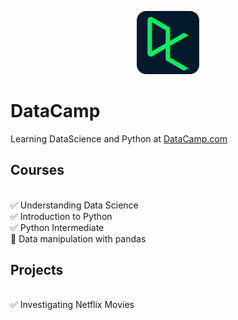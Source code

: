<p align="center">
<img src="/inc/datacamp.svg" width=20%>
</p>

# DataCamp
Learning DataScience and Python at [DataCamp.com](https://app.datacamp.com/)

## Courses
<br>✅ Understanding Data Science 
<br>✅ Introduction to Python
<br>✅ Python Intermediate
<br>:book: Data manipulation with pandas

## Projects
<br>✅ Investigating Netflix Movies
